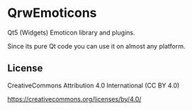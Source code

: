 QrwEmoticons
=============
Qt5 (Widgets) Emoticon library and plugins.

Since its pure Qt code you can use it on almost any platform.

License
-------------
CreativeCommons Attribution 4.0 International (CC BY 4.0)

https://creativecommons.org/licenses/by/4.0/
